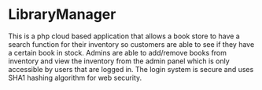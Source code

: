 # LibraryManager

This is a php cloud based application that allows a book store to have a search function for their inventory so customers are able to see if they have a certain book in stock. Admins are able to add/remove books from inventory and view the inventory from the admin panel which is only accessible by users that are logged in. The login system is secure and uses SHA1 hashing algorithm for web security.
